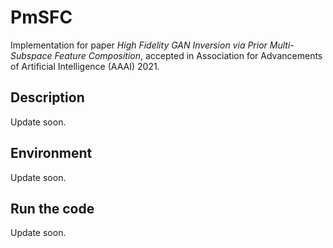 # PmSFC
Implementation for paper *High Fidelity GAN Inversion via Prior Multi-Subspace Feature Composition*, accepted in Association for Advancements of Artificial Intelligence (AAAI) 2021. 

## Description
Update soon. 

## Environment
Update soon. 

## Run the code
Update soon. 


